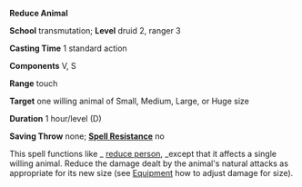  **Reduce Animal**

**School** transmutation; **Level** druid 2, ranger 3

**Casting Time** 1 standard action

**Components** V, S

**Range** touch

**Target** one willing animal of Small, Medium, Large, or Huge size

**Duration** 1 hour/level (D)

**Saving Throw** none; **[Spell Resistance](../glossary#_spell-resistance)** no

This spell functions like _ [reduce person](reducePerson#_reduce-person), _except that it affects a single willing animal. Reduce the damage dealt by the animal's natural attacks as appropriate for its new size (see [Equipment](../equipment) how to adjust damage for size).

